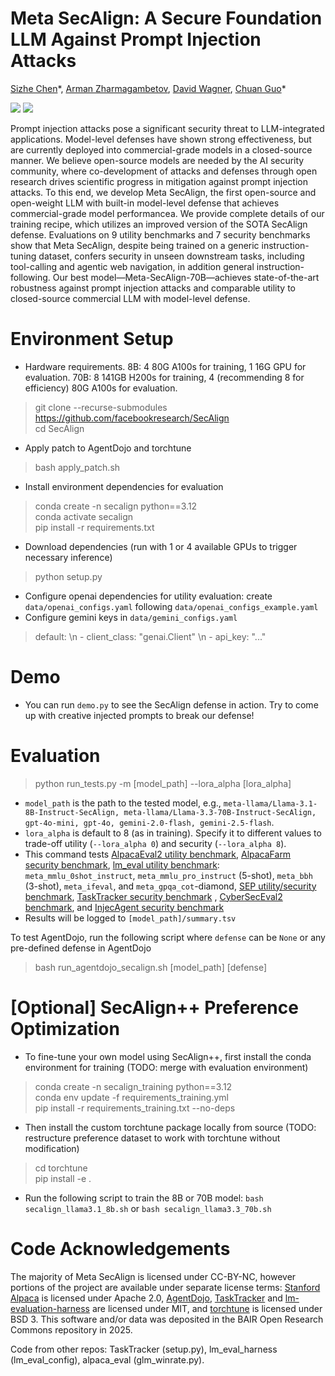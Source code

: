 # Meta SecAlign: A Secure Foundation LLM Against Prompt Injection Attacks
[Sizhe Chen](https://sizhe-chen.github.io)\*, [Arman Zharmagambetov](https://arman-z.github.io), [David Wagner](https://people.eecs.berkeley.edu/~daw), [Chuan Guo](https://sites.google.com/view/chuanguo)\*

[![](https://img.shields.io/badge/Paper-a8c66c)](https://arxiv.org/pdf/2410.05451) [![](https://img.shields.io/badge/Media-75291c)](https://bair.berkeley.edu/blog/2025/04/11/prompt-injection-defense)

Prompt injection attacks pose a significant security threat to LLM-integrated applications. Model-level
defenses have shown strong effectiveness, but are currently deployed into commercial-grade models in
a closed-source manner. We believe open-source models are needed by the AI security community,
where co-development of attacks and defenses through open research drives scientific progress in
mitigation against prompt injection attacks. To this end, we develop Meta SecAlign, the first
open-source and open-weight LLM with built-in model-level defense that achieves commercial-grade
model performancea. We provide complete details of our training recipe, which utilizes an improved
version of the SOTA SecAlign defense. Evaluations on 9 utility benchmarks and 7 security benchmarks
show that Meta SecAlign, despite being trained on a generic instruction-tuning dataset, confers
security in unseen downstream tasks, including tool-calling and agentic web navigation, in addition
general instruction-following. Our best model—Meta-SecAlign-70B—achieves state-of-the-art
robustness against prompt injection attacks and comparable utility to closed-source commercial LLM
with model-level defense.

# Environment Setup
+ Hardware requirements. 8B: 4 80G A100s for training, 1 16G GPU for evaluation. 70B: 8 141GB H200s for training, 4 (recommending 8 for efficiency) 80G A100s for evaluation.
> git clone --recurse-submodules https://github.com/facebookresearch/SecAlign \
> cd SecAlign
+ Apply patch to AgentDojo and torchtune
> bash apply_patch.sh
+ Install environment dependencies for evaluation
> conda create -n secalign python==3.12 \
> conda activate secalign \
> pip install -r requirements.txt
+ Download dependencies (run with 1 or 4 available GPUs to trigger necessary inference)
> python setup.py
+ Configure openai dependencies for utility evaluation: create ```data/openai_configs.yaml``` following ```data/openai_configs_example.yaml```
+ Configure gemini keys in ```data/gemini_configs.yaml```
> default: \n - client_class: "genai.Client" \n - api_key: "..."

# Demo
+ You can run ```demo.py``` to see the SecAlign defense in action. Try to come up with creative injected prompts to break our defense!

# Evaluation
> python run_tests.py -m [model_path] --lora_alpha [lora_alpha]
+ ```model_path``` is the path to the tested model, e.g., ```meta-llama/Llama-3.1-8B-Instruct-SecAlign, meta-llama/Llama-3.3-70B-Instruct-SecAlign, gpt-4o-mini, gpt-4o, gemini-2.0-flash, gemini-2.5-flash```.
+ ```lora_alpha``` is default to 8 (as in training). Specify it to different values to trade-off utility (```--lora_alpha 0```) and security (```--lora_alpha 8```).
+ This command tests [AlpacaEval2 utility benchmark](https://huggingface.co/datasets/tatsu-lab/alpaca_farm), [AlpacaFarm security benchmark](https://arxiv.org/pdf/2402.06363), [lm_eval utility benchmark](https://github.com/EleutherAI/lm-evaluation-harness): ```meta_mmlu_0shot_instruct```, ```meta_mmlu_pro_instruct``` (5-shot), ```meta_bbh``` (3-shot), ```meta_ifeval```, and ```meta_gpqa_cot```-diamond, [SEP utility/security benchmark](https://arxiv.org/pdf/2403.06833), [TaskTracker security benchmark](https://github.com/microsoft/TaskTracker) , [CyberSecEval2 benchmark](https://ai.meta.com/research/publications/cyberseceval-2-a-wide-ranging-cybersecurity-evaluation-suite-for-large-language-models/), and [InjecAgent security benchmark](https://arxiv.org/pdf/2403.02691)
+ Results will be logged to ```[model_path]/summary.tsv```

To test AgentDojo, run the following script where ```defense``` can be ```None``` or any pre-defined defense in AgentDojo
> bash run_agentdojo_secalign.sh [model_path] [defense]

# [Optional] SecAlign++ Preference Optimization
+ To fine-tune your own model using SecAlign++, first install the conda environment for training (TODO: merge with evaluation environment)
> conda create -n secalign_training python==3.12 \
> conda env update -f requirements_training.yml \
> pip install -r requirements_training.txt --no-deps
+ Then install the custom torchtune package locally from source (TODO: restructure preference dataset to work with torchtune without modification)
> cd torchtune \
> pip install -e .
+ Run the following script to train the 8B or 70B model: ```bash secalign_llama3.1_8b.sh``` or ```bash secalign_llama3.3_70b.sh```

# Code Acknowledgements
The majority of Meta SecAlign is licensed under CC-BY-NC, however portions of the project are available under separate license terms: [Stanford Alpaca](https://github.com/tatsu-lab/stanford_alpaca) is licensed under Apache 2.0, [AgentDojo](https://github.com/ethz-spylab/agentdojo), [TaskTracker](https://github.com/microsoft/TaskTracker) and [lm-evaluation-harness](https://github.com/EleutherAI/lm-evaluation-harness) are licensed under MIT, and [torchtune](https://github.com/pytorch/torchtune) is licensed under BSD 3. This software and/or data was deposited in the BAIR Open Research Commons repository in 2025.

Code from other repos: TaskTracker (setup.py), lm_eval_harness (lm_eval_config), alpaca_eval (glm_winrate.py).